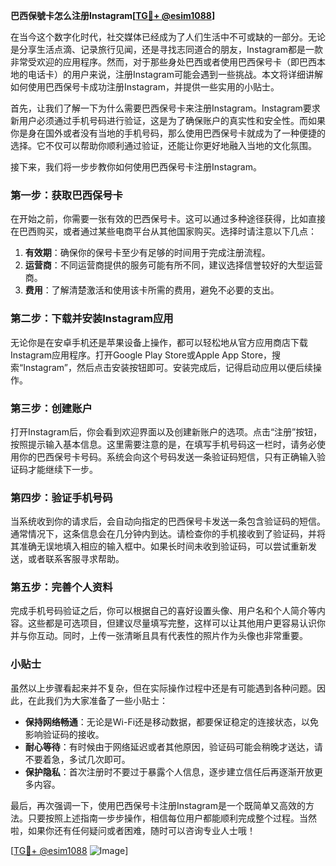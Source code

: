 **巴西保號卡怎么注册Instagram[[TG💪+ @esim1088](https://t.me/s/esim1088)]**

在当今这个数字化时代，社交媒体已经成为了人们生活中不可或缺的一部分。无论是分享生活点滴、记录旅行见闻，还是寻找志同道合的朋友，Instagram都是一款非常受欢迎的应用程序。然而，对于那些身处巴西或者使用巴西保号卡（即巴西本地的电话卡）的用户来说，注册Instagram可能会遇到一些挑战。本文将详细讲解如何使用巴西保号卡成功注册Instagram，并提供一些实用的小贴士。

首先，让我们了解一下为什么需要巴西保号卡来注册Instagram。Instagram要求新用户必须通过手机号码进行验证，这是为了确保账户的真实性和安全性。而如果你是身在国外或者没有当地的手机号码，那么使用巴西保号卡就成为了一种便捷的选择。它不仅可以帮助你顺利通过验证，还能让你更好地融入当地的文化氛围。

接下来，我们将一步步教你如何使用巴西保号卡注册Instagram。

### 第一步：获取巴西保号卡

在开始之前，你需要一张有效的巴西保号卡。这可以通过多种途径获得，比如直接在巴西购买，或者通过某些电商平台从其他国家购买。选择时请注意以下几点：

1. **有效期**：确保你的保号卡至少有足够的时间用于完成注册流程。
2. **运营商**：不同运营商提供的服务可能有所不同，建议选择信誉较好的大型运营商。
3. **费用**：了解清楚激活和使用该卡所需的费用，避免不必要的支出。

### 第二步：下载并安装Instagram应用

无论你是在安卓手机还是苹果设备上操作，都可以轻松地从官方应用商店下载Instagram应用程序。打开Google Play Store或Apple App Store，搜索“Instagram”，然后点击安装按钮即可。安装完成后，记得启动应用以便后续操作。

### 第三步：创建账户

打开Instagram后，你会看到欢迎界面以及创建新账户的选项。点击“注册”按钮，按照提示输入基本信息。这里需要注意的是，在填写手机号码这一栏时，请务必使用你的巴西保号卡号码。系统会向这个号码发送一条验证码短信，只有正确输入验证码才能继续下一步。

### 第四步：验证手机号码

当系统收到你的请求后，会自动向指定的巴西保号卡发送一条包含验证码的短信。通常情况下，这条信息会在几分钟内到达。请检查你的手机接收到了验证码，并将其准确无误地填入相应的输入框中。如果长时间未收到验证码，可以尝试重新发送，或者联系客服寻求帮助。

### 第五步：完善个人资料

完成手机号码验证之后，你可以根据自己的喜好设置头像、用户名和个人简介等内容。这些都是可选项目，但建议尽量填写完整，这样可以让其他用户更容易认识你并与你互动。同时，上传一张清晰且具有代表性的照片作为头像也非常重要。

### 小贴士

虽然以上步骤看起来并不复杂，但在实际操作过程中还是有可能遇到各种问题。因此，在此我们为大家准备了一些小贴士：

- **保持网络畅通**：无论是Wi-Fi还是移动数据，都要保证稳定的连接状态，以免影响验证码的接收。
- **耐心等待**：有时候由于网络延迟或者其他原因，验证码可能会稍晚才送达，请不要着急，多试几次即可。
- **保护隐私**：首次注册时不要过于暴露个人信息，逐步建立信任后再逐渐开放更多内容。

最后，再次强调一下，使用巴西保号卡注册Instagram是一个既简单又高效的方法。只要按照上述指南一步步操作，相信每位用户都能顺利完成整个过程。当然啦，如果你还有任何疑问或者困难，随时可以咨询专业人士哦！

[[TG💪+ @esim1088](https://t.me/s/esim1088) ![Image](https://i.postimg.cc/4NQfJmqS/Snipaste-2025-05-13-00-14-12.png)]